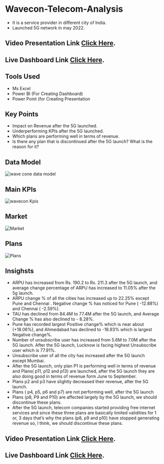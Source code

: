 # Wavecon-Telecom-Analysis
* It is a service provider in different city of India. 
* Launched 5G network in may 2022.
 ## Video Presentation Link [Click Here](https://www.linkedin.com/feed/update/urn:li:activity:7168917048146812928/).
 ## Live Dashboard Link [Click Here](https://app.powerbi.com/groups/me/reports/b745adf9-6a62-4a16-85d3-2cb60cbb1391/ReportSection16b73cde20cf3ed17b51?experience=power-bi).

## Tools Used
* Ms Excel 
* Power BI (For Creating Dashboard)
* Power Point (for Creating Presentation

## Key Points 
* Impact on Revenue after the 5G launched.
* Underperforming KPIs after the 5G launched.
* Which plans are performing well in terms of revenue.
* Is there any plan that is discontinued after the 5G launch? 
What is the reason for it?

## Data Model
![wave cone data model](https://github.com/Gouhar01/Wavecon-Telecom-Analysis/assets/141431067/60cb9355-fe60-4d54-8932-4769c8c646d9)

## Main KPIs
![wavecon Kpis](https://github.com/Gouhar01/Wavecon-Telecom-Analysis/assets/141431067/dc502df5-3acd-4a9b-89a8-7564972b611d)

## Market
![Market](https://github.com/Gouhar01/Wavecon-Telecom-Analysis/assets/141431067/f376afb4-6985-44b2-bbbe-3e30b375642e)

## Plans
![Plans](https://github.com/Gouhar01/Wavecon-Telecom-Analysis/assets/141431067/21e6a03e-fcd6-445d-92fc-c1d004331112)

## Insighsts
* ARPU has increased from Rs. 190.2 to Rs. 211.3 after the 5G launch, and  average change percentage of ARPU has increased to 11.05% after the 5g launch.
* ARPU change % of  all the cities has increased up to 22.25%  except Pune and Chennai . Negative change % has noticed for Pune ( -12.88%) and Chennai ( -2.59%).
* TAU has declined from 84.4M to 77.4M after the 5G launch, and Average Change % has also declined to - 8.28%.
* Pune has recorded largest Positive change% which is near about (+18.06%), and Ahmedabad has declined to -18.93% which is largest Negative change%.
* Number of unsubscribe user has increased from 5.6M to 7.0M after the 5G launch. 
After the 5G launch, Lucknow  is facing highest Unsubscribe user which is 77.91%.
* Unsubscribe user of all  the city has increased after the 5G launch  except Mumbai.
* After the 5G launch, only plan P1 is performing well in terms of revenue and Plans( p11, p12 and p13) are launched, after the 5G launch they are also doing good in terms of revenue form June to September.
* Plans p2 and p3 have slightly decreased  their revenue, after the 5G launch.
* Plans ( p4, p5, p6 and p7) are not performing well, after the 5G launch
* Plans (p8, P9 and P10) are affected largely by the 5G launch, we should discontinue these plans.
* After the 5G launch, telecom companies started providing free internet services and  since these three plans are basically limited validities for 1 or, 3 days that’s why the plans (p8, p9 and p10) have stopped  generating revenue so, I think, we  should discontinue these  plans.

## Video Presentation Link [Click Here](https://www.linkedin.com/feed/update/urn:li:activity:7168917048146812928/).
## Live Dashboard Link [Click Here](https://app.powerbi.com/groups/me/reports/b745adf9-6a62-4a16-85d3-2cb60cbb1391/ReportSection16b73cde20cf3ed17b51?experience=power-bi).





